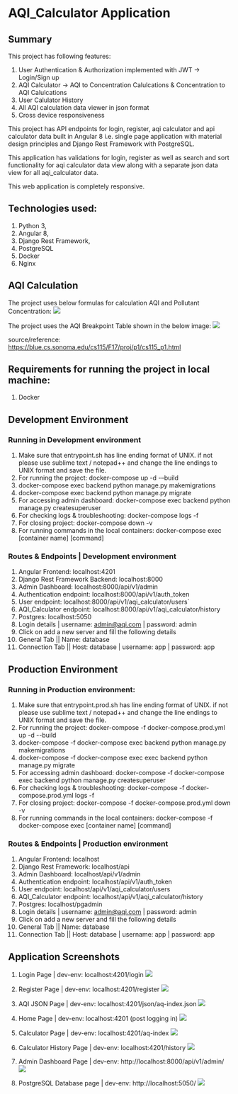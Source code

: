 # AQI_Calculator Application

## **Summary**

This project has following features:

1. User Authentication & Authorization implemented with JWT -> Login/Sign up
2. AQI Calculator -> AQI to Concentration Calulcations & Concentration to AQI Calulcations
3. User Calulator History
4. All AQI calculation data viewer in json format
5. Cross device responsiveness

This project has API endpoints for login, register, aqi calculator and api calculator data built in Angular 8 i.e. single page application with material design principles and Django Rest Framework with PostgreSQL.

This application has validations for login, register as well as search and sort functionality for aqi calculator data view along with a separate json data view for all aqi_calculator data.

This web application is completely responsive.

## **Technologies used:**

1. Python 3,
2. Angular 8,
3. Django Rest Framework,
4. PostgreSQL
5. Docker
6. Nginx

## AQI Calculation

The project uses below formulas for calculation AQI and Pollutant Concentration:
![](https://github.com/Tushh007/aqi_calculator_app/blob/master/screenshots/aqi_formula.PNG)

The project uses the AQI Breakpoint Table shown in the below image:
![](https://github.com/Tushh007/aqi_calculator_app/blob/master/screenshots/aqi_breakpoint_table.PNG)

source/reference: https://blue.cs.sonoma.edu/cs115/F17/proj/p1/cs115_p1.html

## **Requirements for running the project in local machine:**

1. Docker

## Development Environment

### **Running in Development environment**

1. Make sure that entrypoint.sh has line ending format of UNIX. if not please use sublime text / notepad++ and change the line endings to UNIX format and save the file.
2. For running the project: docker-compose up -d -–build
3. docker-compose exec backend python manage.py makemigrations
4. docker-compose exec backend python manage.py migrate
5. For accessing admin dashboard: docker-compose exec backend python manage.py createsuperuser
6. For checking logs &amp; troubleshooting: docker-compose logs -f
7. For closing project: docker-compose down -v
8. For running commands in the local containers: docker-compose exec [container name] [command]

### **Routes &amp; Endpoints | Development environment**

1. Angular Frontend: localhost:4201
2. Django Rest Framework Backend: localhost:8000
3. Admin Dashboard: localhost:8000/api/v1/admin
4. Authentication endpoint: localhost:8000/api/v1/auth_token
5. User endpoint: localhost:8000/api/v1/aqi_calculator/users`
6. AQI_Calculator endpoint: localhost:8000/api/v1/aqi_calculator/history
7. Postgres: localhost:5050
8. Login details | username: [admin@aqi.com](mailto:admin@aqi.com) | password: admin
9. Click on add a new server and fill the following details
10. General Tab || Name: database
11. Connection Tab || Host: database | username: app | password: app

## Production Environment

### **Running in Production environment:**

1. Make sure that entrypoint.prod.sh has line ending format of UNIX. if not please use sublime text / notepad++ and change the line endings to UNIX format and save the file.
2. For running the project: docker-compose -f docker-compose.prod.yml up -d --build
3. docker-compose -f docker-compose exec backend python manage.py makemigrations
4. docker-compose -f docker-compose exec exec backend python manage.py migrate
5. For accessing admin dashboard: docker-compose -f docker-compose exec backend python manage.py createsuperuser
6. For checking logs &amp; troubleshooting: docker-compose -f docker-compose.prod.yml logs -f
7. For closing project: docker-compose -f docker-compose.prod.yml down -v
8. For running commands in the local containers: docker-compose -f docker-compose exec [container name] [command]

### **Routes &amp; Endpoints | Production environment**

1. Angular Frontend: localhost
2. Django Rest Framework: localhost/api
3. Admin Dashboard: localhost/api/v1/admin
4. Authentication endpoint: localhost/api/v1/auth_token
5. User endpoint: localhost/api/v1/aqi_calculator/users
6. AQI_Calculator endpoint: localhost/api/v1/aqi_calculator/history
7. Postgres: localhost/pgadmin
8. Login details | username: [admin@aqi.com](mailto:admin@aqi.com) | password: admin
9. Click on add a new server and fill the following details
10. General Tab || Name: database
11. Connection Tab || Host: database | username: app | password: app

## Application Screenshots

1. Login Page | dev-env: localhost:4201/login
   ![](https://github.com/Tushh007/aqi_calculator_app/blob/master/screenshots/login-page.PNG)

2. Register Page | dev-env: localhost:4201/register
   ![](https://github.com/Tushh007/aqi_calculator_app/blob/master/screenshots/register-page.PNG)

3. AQI JSON Page | dev-env: localhost:4201/json/aq-index.json
   ![](https://github.com/Tushh007/aqi_calculator_app/blob/master/screenshots/aqi-json-page.PNG)

4. Home Page | dev-env: localhost:4201 (post logging in)
   ![](https://github.com/Tushh007/aqi_calculator_app/blob/master/screenshots/home-page.PNG)

5. Calculator Page | dev-env: localhost:4201/aq-index
   ![](https://github.com/Tushh007/aqi_calculator_app/blob/master/screenshots/calculator-page.PNG)

6. Calculator History Page | dev-env: localhost:4201/history
   ![](https://github.com/Tushh007/aqi_calculator_app/blob/master/screenshots/calculator-history-page.PNG)

7. Admin Dashboard Page | dev-env: http://localhost:8000/api/v1/admin/
   ![](https://github.com/Tushh007/aqi_calculator_app/blob/master/screenshots/admin-dashboard-page.PNG)

8. PostgreSQL Database page | dev-env: http://localhost:5050/
   ![](https://github.com/Tushh007/aqi_calculator_app/blob/master/screenshots/postgres-page.PNG)
